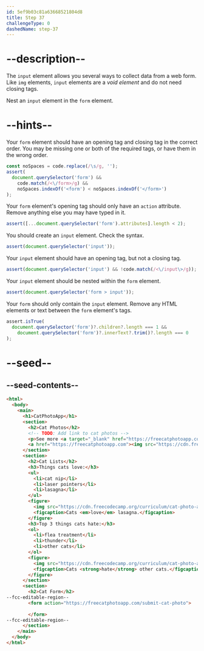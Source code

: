 ```yaml
---
id: 5ef9b03c81a63668521804d8
title: Step 37
challengeType: 0
dashedName: step-37
---
```


# --description--

The `input` element allows you several ways to collect data from a web form. Like `img` elements, `input` elements are a <dfn>void element</dfn> and do not need closing tags.

Nest an `input` element in the `form` element.

# --hints--

Your `form` element should have an opening tag and closing tag in the correct order. You may be missing one or both of the required tags, or have them in the wrong order.

```js
const noSpaces = code.replace(/\s/g, '');
assert(
  document.querySelector('form') &&
    code.match(/<\/form>/g) &&
    noSpaces.indexOf('<form') < noSpaces.indexOf('</form>')
);
```

Your `form` element's opening tag should only have an `action` attribute. Remove anything else you may have typed in it.

```js
assert([...document.querySelector('form').attributes].length < 2);
```

You should create an `input` element. Check the syntax.

```js
assert(document.querySelector('input'));
```

Your `input` element should have an opening tag, but not a closing tag.

```js
assert(document.querySelector('input') && !code.match(/<\/input\>/g));
```

Your `input` element should be nested within the `form` element.

```js
assert(document.querySelector('form > input'));
```

Your `form` should only contain the `input` element. Remove any HTML elements or text between the `form` element's tags.

```js
assert.isTrue(
  document.querySelector('form')?.children?.length === 1 &&
    document.querySelector('form')?.innerText?.trim()?.length === 0
);
```

# --seed--

## --seed-contents--

```html
<html>
  <body>
    <main>
      <h1>CatPhotoApp</h1>
      <section>
        <h2>Cat Photos</h2>
        <!-- TODO: Add link to cat photos -->
        <p>See more <a target="_blank" href="https://freecatphotoapp.com">cat photos</a> in our gallery.</p>
        <a href="https://freecatphotoapp.com"><img src="https://cdn.freecodecamp.org/curriculum/cat-photo-app/relaxing-cat.jpg" alt="A cute orange cat lying on its back."></a>
      </section>
      <section>
        <h2>Cat Lists</h2>
        <h3>Things cats love:</h3>
        <ul>
          <li>cat nip</li>
          <li>laser pointers</li>
          <li>lasagna</li>
        </ul>
        <figure>
          <img src="https://cdn.freecodecamp.org/curriculum/cat-photo-app/lasagna.jpg" alt="A slice of lasagna on a plate.">
          <figcaption>Cats <em>love</em> lasagna.</figcaption>  
        </figure>
        <h3>Top 3 things cats hate:</h3>
        <ol>
          <li>flea treatment</li>
          <li>thunder</li>
          <li>other cats</li>
        </ol>
        <figure>
          <img src="https://cdn.freecodecamp.org/curriculum/cat-photo-app/cats.jpg" alt="Five cats looking around a field.">
          <figcaption>Cats <strong>hate</strong> other cats.</figcaption>  
        </figure>
      </section>
      <section>
        <h2>Cat Form</h2>
--fcc-editable-region--
        <form action="https://freecatphotoapp.com/submit-cat-photo">
          
        </form>
--fcc-editable-region--
      </section>
    </main>
  </body>
</html>
```

